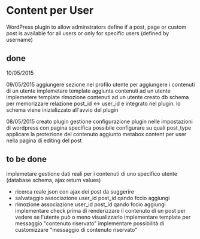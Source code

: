 # Content per User 
WordPress plugin to allow adminstrators define if a post, page or custom post is available for all users or only for specific users (defined by username)


## done
10/05/2015

09/05/2015
aggiungere sezione nel profilo utente per aggiungere i contenuti di un utente
implemetare template aggiunta contenuti ad un utente
implemetere template rimozione contenuti ad un utente
creato db schema per memorizzare relazione post_id <-> user_id e integrato nel plugin. lo schema viene inizializzato all'avvio del plugin


08/05/2015
creato plugin
gestione configurazione plugin nelle impostazioni di wordpress con pagina specifica
possibile configurare su quali post_type applicare la protezione del contenuto
aggiunto metabox content per user nella pagina di editing del post

## to be done
implemetare gestione dati reali per i contenuti di uno specifico utente (database schema, ajax return values)
 - ricerca reale json con ajax dei post da suggerire
 - salvataggio associazione user_id post_id qando fccio aggiungi
 - rimozione associazione user_id post_id qando fccio aggiungi
implementare check prima di renderizzare il contenuto di un post per vedere se l'utente può o meno visualizzarlo
implementare template per messaggio "contenuto riservato"
implementare possibilità di customizzare "messaggio di contenuto riservato"